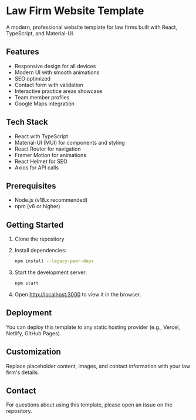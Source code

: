 # Law Firm Website Template

A modern, professional website template for law firms built with React, TypeScript, and Material-UI.

## Features

- Responsive design for all devices
- Modern UI with smooth animations
- SEO optimized
- Contact form with validation
- Interactive practice areas showcase
- Team member profiles
- Google Maps integration

## Tech Stack

- React with TypeScript
- Material-UI (MUI) for components and styling
- React Router for navigation
- Framer Motion for animations
- React Helmet for SEO
- Axios for API calls

## Prerequisites

- Node.js (v18.x recommended)
- npm (v6 or higher)

## Getting Started

1. Clone the repository
2. Install dependencies:
   ```bash
   npm install --legacy-peer-deps
   ```

3. Start the development server:
   ```bash
   npm start
   ```

4. Open [http://localhost:3000](http://localhost:3000) to view it in the browser.

## Deployment

You can deploy this template to any static hosting provider (e.g., Vercel, Netlify, GitHub Pages).

## Customization

Replace placeholder content, images, and contact information with your law firm's details.

## Contact

For questions about using this template, please open an issue on the repository.